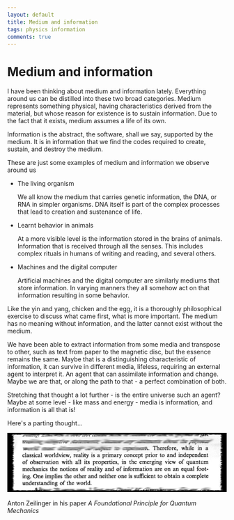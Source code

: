 ```yaml
---
layout: default
title: Medium and information
tags: physics information
comments: true
---
```

# Medium and information

I have been thinking about medium and information lately. Everything around us can be distilled into these two broad categories. Medium represents something physical, having characteristics derived from the material, but whose reason for existence is to sustain information. Due to the fact that it exists, medium assumes a life of its own.

Information is the abstract, the software, shall we say, supported by the medium. It is in information that we find the codes required to create, sustain, and destroy the medium.

These are just some examples of medium and information we observe around us

* The living organism

    We all know the medium that carries genetic information, the DNA, or RNA in simpler organisms. DNA itself is part of the complex processes that lead to creation and sustenance of life.

* Learnt behavior in animals

    At a more visible level is the information stored in the brains of animals. Information that is received through all the senses. This includes complex rituals in humans of writing and reading, and several others.

* Machines and the digital computer

    Artificial machines and the digital computer are similarly mediums that store information. In varying manners they all somehow act on that information resulting in some behavior.

Like the yin and yang, chicken and the egg, it is a thoroughly philosophical exercise to discuss what came first, what is more important. The medium has no meaning without information, and the latter cannot exist without the medium.

We have been able to extract information from some media and transpose to other, such as text from paper to the magnetic disc, but the essence remains the same. Maybe that is a distinguishing characteristic of information, it can survive in different media, lifeless, requiring an external agent to interpret it. An agent that can assimilate information and change. Maybe we are that, or along the path to that - a perfect combination of both.

Stretching that thought a lot further - is the entire universe such an agent? Maybe at some level - like mass and energy - media is information, and information is all that is!

Here's a parting thought...

![A Foundational Principle for Quantum Mechanics](/assets/img/physics-quantum-mechanics.jpg)

Anton Zeilinger in his paper _A Foundational Principle for Quantum Mechanics_
